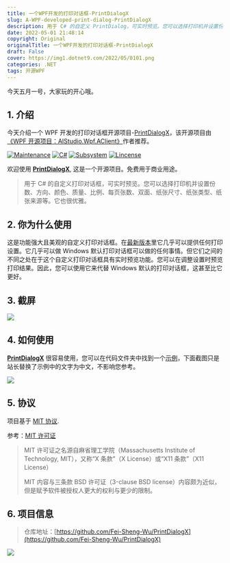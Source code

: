 ```yaml
---
title: 一个WPF开发的打印对话框-PrintDialogX
slug: A-WPF-developed-print-dialog-PrintDialogX
description: 用于 C# 的自定义 PrintDialog，可实时预览。您可以选择打印机并设置份数、方向、颜色、质量、比例、每张页数、双面、纸张尺寸、纸张类型、纸张来源等。它也很优雅。
date: 2022-05-01 21:48:14
copyright: Original
originalTitle: 一个WPF开发的打印对话框-PrintDialogX
draft: False
cover: https://img1.dotnet9.com/2022/05/0101.png
categories: .NET
tags: 开源WPF
---
```


今天五月一号，大家玩的开心哦。

## 1. 介绍

今天介绍一个 WPF 开发的打印对话框开源项目-[PrintDialogX](https://github.com/Fei-Sheng-Wu/PrintDialogX)，该开源项目由[《WPF 开源项目：AIStudio.Wpf.AClient》](https://dotnet9.com/2021/07/wpf-open-source-project-aistudio-wpf-aclient)作者推荐。

[![Maintenance](https://img.shields.io/badge/Maintained-✖-red.svg?style=flat-square)](https://github.com/Fei-Sheng-Wu/PrintDialogX/)
[![C#](https://img.shields.io/badge/C%23-100%25-blue.svg?style=flat-square)](https://docs.microsoft.com/en-us/dotnet/csharp/)
[![Subsystem](https://img.shields.io/badge/Subsystem-WPF-green.svg?style=flat-square)](https://docs.microsoft.com/en-us/visualstudio/designers/getting-started-with-wpf)
[![Lincense](https://img.shields.io/badge/Lincense-MIT-orange.svg?style=flat-square)](https://github.com/Fei-Sheng-Wu/PrintDialogX/blob/master/LICENSE.txt)

欢迎使用 **[PrintDialogX](https://github.com/Fei-Sheng-Wu/PrintDialogX/)**, 这是一个开源项目。免费用于商业用途。

> 用于 C# 的自定义打印对话框，可实时预览。您可以选择打印机并设置份数、方向、颜色、质量、比例、每页张数、双面、纸张尺寸、纸张类型、纸张来源等。它也很优雅。

## 2. 你为什么使用

这是功能强大且美观的自定义打印对话框。在[最新版本](https://github.com/Fei-Sheng-Wu/PrintDialogX/tree/1.5.2.0/)里它几乎可以提供任何打印设置。它几乎可以做 Windows 默认打印对话框可以做的任何事情。但它们之间的不同之处在于这个自定义打印对话框具有实时预览功能。您可以在调整设置时预览打印结果。因此，您可以使用它来代替 Windows 默认的打印对话框，这甚至比它更好。

## 3. 截屏

![](https://img1.dotnet9.com/2022/05/0101.png)

## 4. 如何使用

**[PrintDialogX](https://github.com/Fei-Sheng-Wu/PrintDialogX/)** 很容易使用，您可以在代码文件夹中找到一个[示例](https://github.com/Fei-Sheng-Wu/PrintDialogX/tree/1.5.2.0/PrintDialog)，下面截图只是站长替换了示例中的文字为中文，不影响您参考。

![](https://img1.dotnet9.com/2022/05/0102.gif)

## 5. 协议

项目基于 [MIT 协议](https://github.com/Fei-Sheng-Wu/PrintDialogX/blob/master/LICENSE.txt).

参考：[MIT 许可证](https://baike.baidu.com/item/MIT%E8%AE%B8%E5%8F%AF%E8%AF%81/6671281?fr=aladdin)

> MIT 许可证之名源自麻省理工学院（Massachusetts Institute of Technology, MIT），又称“X 条款”（X License）或“X11 条款”（X11 License）
>
> MIT 内容与三条款 BSD 许可证（3-clause BSD license）内容颇为近似，但是赋予软件被授权人更大的权利与更少的限制。

## 6. 项目信息

> 仓库地址：[https://github.com/Fei-Sheng-Wu/PrintDialogX](https://github.com/Fei-Sheng-Wu/PrintDialogX)

![](https://img1.dotnet9.com/2022/05/0103.png)
